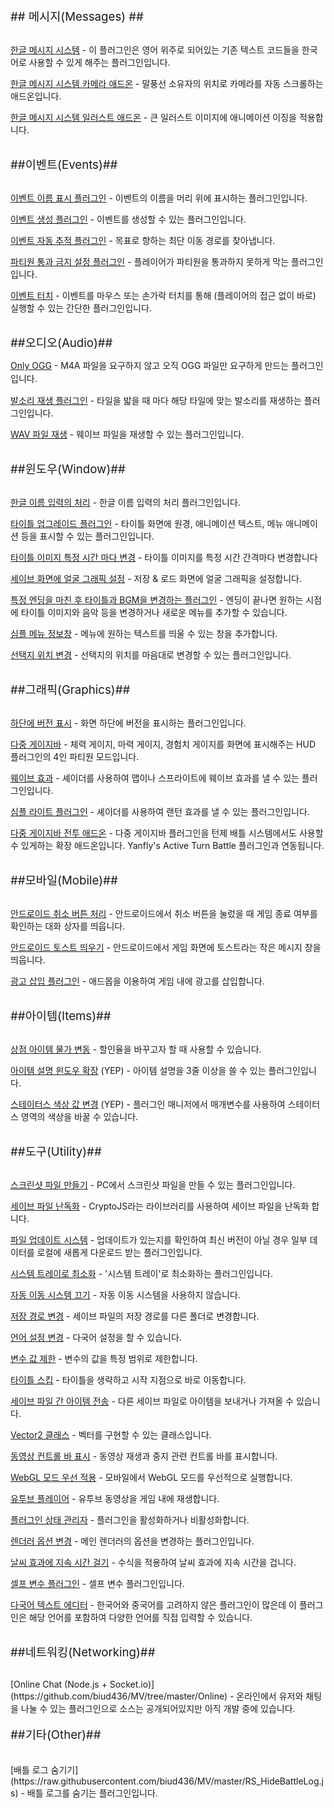 
<span style="font-size: 14pt;">## 메시지(Messages) ## </span><br><br>

[한글 메시지 시스템](https://raw.githubusercontent.com/biud436/MV/master/RS_MessageSystem.js) - 이 플러그인은 영어 위주로 되어있는 기존 텍스트 코드들을 한국어로 사용할 수 있게 해주는 플러그인입니다. <br>

[한글 메시지 시스템 카메라 애드온](https://raw.githubusercontent.com/biud436/MV/master/RS_MessageSystem_AddOn.js) - 말풍선 소유자의 위치로 카메라를 자동 스크롤하는 애드온입니다.<br>

[한글 메시지 시스템 일러스트 애드온](https://raw.githubusercontent.com/biud436/MV/master/RS_AnimatedFace.js) - 큰 일러스트 이미지에 애니메이션 이징을 적용합니다.<br><br>

<span style="font-size: 14pt;">##이벤트(Events)##</span><br><br>

[이벤트 이름 표시 플러그인](https://raw.githubusercontent.com/biud436/MV/master/RS_EventName.js) - 이벤트의 이름을 머리 위에 표시하는 플러그인입니다.<br>

[이벤트 생성 플러그인](https://raw.githubusercontent.com/biud436/MV/master/RS_EventCreate.js) - 이벤트를 생성할 수 있는 플러그인입니다.<br>

[이벤트 자동 추적 플러그인](https://raw.githubusercontent.com/biud436/MV/master/RS_Chaser.js) - 목표로 향하는 최단 이동 경로를 찾아냅니다.<br>

[파티원 통과 금지 설정 플러그인](https://raw.githubusercontent.com/biud436/MV/master/RS_FollowerPassable.js) - 플레이어가 파티원을 통과하지 못하게 막는 플러그인입니다.<br>

[이벤트 터치](https://raw.githubusercontent.com/biud436/MV/master/RS_EventTouch.js) - 이벤트를 마우스 또는 손가락 터치를 통해 (플레이어의 접근 없이 바로) 실행할 수 있는 간단한 플러그인입니다. <br><br>

<span style="font-size: 14pt;">##오디오(Audio)##</span><br>

[Only OGG](https://raw.githubusercontent.com/biud436/MV/master/RS_OnlyOGG.js) - <span style="line-height: 1.5;">M4A 파일을 요구하지 않고 오직 OGG 파일만 요구하게 만드는 플러그인입니다.</span><br>

[발소리 재생 플러그인](https://raw.githubusercontent.com/biud436/MV/master/RS_WalkingStepSound.js) - 타일을 밟을 때 마다 해당 타일에 맞는 발소리를 재생하는 플러그인입니다. <br>

[WAV 파일 재생](https://raw.githubusercontent.com/biud436/MV/master/RS_WaveSupport.js) - 웨이브 파일을 재생할 수 있는 플러그인입니다.<br><br>

<span style="font-size: 14pt;">##윈도우(Window)##</span><br><br>

[한글 이름 입력의 처리](https://raw.githubusercontent.com/biud436/MV/master/RS_Window_KorNameEdit.js) - 한글 이름 입력의 처리 플러그인입니다.<br>

[타이틀 업그레이드 플러그인](https://raw.githubusercontent.com/biud436/MV/master/RS_ParallaxTitleEx.js) - 타이틀 화면에 원경, 애니메이션 텍스트, 메뉴 애니메이션 등을 표시할 수 있는 플러그인입니다.<br>

[타이틀 이미지 특정 시간 마다 변경](https://raw.githubusercontent.com/biud436/MV/master/RS_AnimatedTitleImage.js) - 타이틀 이미지를 특정 시간 간격마다 변경합니다<br>

[세이브 화면에 얼굴 그래픽 설정](https://raw.githubusercontent.com/biud436/MV/master/RS_SavefileList.js) - 저장 & 로드 화면에 얼굴 그래픽을 설정합니다. <br>

[특정 엔딩을 마친 후 타이틀과 BGM을 변경하는 플러그인](https://raw.githubusercontent.com/biud436/MV/master/RS_TitleManagerEx.js) - 엔딩이 끝나면 원하는 시점에 타이틀 이미지와 음악 등을 변경하거나 새로운 메뉴를 추가할 수 있습니다. <br>

[심플 메뉴 정보창](https://raw.githubusercontent.com/biud436/MV/master/RS_MenuInformation.js) - 메뉴에 원하는 텍스트를 띄울 수 있는 창을 추가합니다.<br>

[선택지 위치 변경](https://raw.githubusercontent.com/biud436/MV/master/RS_Window_ChoiceListPosition.js) - 선택지의 위치를 마음대로 변경할 수 있는 플러그인입니다.<br><br>

<span style="font-size: 14pt;">##그래픽(Graphics)##</span><br><br>

[하단에 버전 표시](https://raw.githubusercontent.com/biud436/MV/master/RS_VersionLayer.js) - 화면 하단에 버전을 표시하는 플러그인입니다.<br>

[다중 게이지바](https://raw.githubusercontent.com/biud436/MV/master/HUD/RS_HUD_4m.js) - 체력 게이지, 마력 게이지, 경험치 게이지를 화면에 표시해주는 HUD 플러그인의 4인 파티원 모드입니다.<br>

[웨이브 효과](https://raw.githubusercontent.com/biud436/MV/master/RS_WaveFilter.js) - 셰이더를 사용하여 맵이나 스프라이트에 웨이브 효과를 낼 수 있는 플러그인입니다.<br>

[심플 라이트 플러그인](https://raw.githubusercontent.com/biud436/MV/master/RS_SimpleLight.js) - 셰이더를 사용하여 랜턴 효과를 낼 수 있는 플러그인입니다.<br>

[다중 게이지바 전투 애드온](https://raw.githubusercontent.com/biud436/MV/master/HUD/RS_HUD_4m_InBattle.js) - 다중 게이지바 플러그인을 턴제 배틀 시스템에서도 사용할 수 있게하는 확장 애드온입니다. Yanfly's Active Turn Battle 플러그인과 연동됩니다.<br><br>

<span style="font-size: 14pt;">##모바일(Mobile)##</span><br><br>

[안드로이드 취소 버튼 처리](https://raw.githubusercontent.com/biud436/MV/master/RS_ExitDialog.js) - 안드로이드에서 취소 버튼을 눌렀을 때 게임 종료 여부를 확인하는 대화 상자를 띄웁니다.<br>

[안드로이드 토스트 띄우기](https://github.com/biud436/MV/tree/master/Android) - 안드로이드에서 게임 화면에 토스트라는 작은 메시지 창을 띄웁니다.<br>

[광고 삽입 플러그인](https://raw.githubusercontent.com/biud436/MV/master/Android/RS_Admob.js) - 애드몹을 이용하여 게임 내에 광고를 삽입합니다.<br><br>

<span style="font-size: 14pt;">##아이템(Items)##</span><br><br>

[상점 아이템 물가 변동](https://raw.githubusercontent.com/biud436/MV/master/RS_ShopSale.js) - 할인율을 바꾸고자 할 때 사용할 수 있습니다.<br>

[아이템 설명 윈도우 확장](http://pastebin.com/raw/M5r7uSvZ) (YEP) - 아이템 설명을 3줄 이상을 쓸 수 있는 플러그인입니다.<br>

[스테이터스 색상 값 변경](http://biud436.blog.me/220604842614) (YEP) - 플러그인 매니저에서 매개변수를 사용하여 스테이터스 영역의 색상을 바꿀 수 있습니다.<br><br>

<span style="font-size: 14pt;">##도구(Utility)##</span><br><br>

[스크린샷 파일 만들기](https://raw.githubusercontent.com/biud436/MV/master/RS_ScreenShot.js) - PC에서 스크린샷 파일을 만들 수 있는 플러그인입니다.<br>

[세이브 파일 난독화](https://raw.githubusercontent.com/biud436/MV/master/RS_CustomCrypto.js) - CryptoJS라는 라이브러리를 사용하여 세이브 파일을 난독화 합니다.<br>

[파일 업데이트 시스템](https://raw.githubusercontent.com/biud436/MV/master/RS_ResourceUpdate.js) - 업데이트가 있는지를 확인하여 최신 버전이 아닐 경우 일부 데이터를 로컬에 새롭게 다운로드 받는 플러그인입니다. <br>

[시스템 트레이로 최소화](https://raw.githubusercontent.com/biud436/MV/master/RS_WinTray.js) - '시스템 트레이'로 최소화하는 플러그인입니다.<br>

[자동 이동 시스템 끄기](http://pastebin.com/raw/h7Pn9ifn) - 자동 이동 시스템을 사용하지 않습니다.<br>

[저장 경로 변경](https://raw.githubusercontent.com/biud436/MV/master/Utils/Nwjs_SavePatch.js) - 세이브 파일의 저장 경로를 다른 폴더로 변경합니다.<br>

[언어 설정 변경](https://raw.githubusercontent.com/biud436/MV/master/RS_Localization.js) - 다국어 설정을 할 수 있습니다.<br>

[변수 값 제한](https://raw.githubusercontent.com/biud436/MV/master/RS_Game_Variables.js) - 변수의 값을 특정 범위로 제한합니다.<br>

[타이틀 스킵](https://raw.githubusercontent.com/biud436/MV/master/RS_TitleSkip.js) - 타이틀을 생략하고 시작 지점으로 바로 이동합니다.<br>

[세이브 파일 간 아이템 전송](https://raw.githubusercontent.com/biud436/MV/master/RS_ItemStream.js) - 다른 세이브 파일로 아이템을 보내거나 가져올 수 있습니다.<br>

[Vector2 클래스](https://github.com/biud436/MV/raw/master/Utils/RS_Vector2.js) - 벡터를 구현할 수 있는 클래스입니다.<br>

[동영상 컨트롤 바 표시](https://raw.githubusercontent.com/biud436/MV/master/RS_VideoControl.js) - 동영상 재생과 중지 관련 컨트롤 바를 표시합니다.<br>

[WebGL 모드 우선 적용](https://github.com/biud436/MV/raw/master/RS_SetRendererType.js) - 모바일에서 WebGL 모드를 우선적으로 실행합니다.<br>

[유투브 플레이어](https://raw.githubusercontent.com/biud436/MV/master/RS_YoutubePlayer.js) - 유투브 동영상을 게임 내에 재생합니다.<br>

[플러그인 상태 관리자](https://github.com/biud436/MV/raw/master/RS_RefreshManager.js) - 플러그인을 활성화하거나 비활성화합니다.<br>

[렌더러 옵션 변경](https://raw.githubusercontent.com/biud436/MV/master/Laboratory/RS_SetRendererOption.js) - 메인 렌더러의 옵션을 변경하는 플러그인입니다. <br>

[날씨 효과에 지속 시간 걸기](https://raw.githubusercontent.com/biud436/MV/master/RS_TimedWeatherEffects.js) - 수식을 적용하여 날씨 효과에 지속 시간을 겁니다.<br>

[셀프 변수 플러그인](https://raw.githubusercontent.com/biud436/MV/master/RS_SelfVariables.js) - 셀프 변수 플러그인입니다.<br>

[다국어 텍스트 에디터](https://raw.githubusercontent.com/biud436/MV/master/RS_InputDialog.js) - 한국어와 중국어를 고려하지 않은 플러그인이 많은데 이 플러그인은 해당 언어를 포함하여 다양한 언어를 직접 입력할 수 있습니다.<br><br>

<span style="font-size: 14pt;">##네트워킹(Networking)##</span><br><br>

<div style="">[Online Chat (Node.js + Socket.io)](https://github.com/biud436/MV/tree/master/Online) - 온라인에서 유저와 채팅을 나눌 수 있는 플러그인으로 소스는 공개되어있지만 아직 개발 중에 있습니다.</div><br>

</div>

<div><span style="font-size: 14pt;">##기타(Other)##</span></div><br><br>

<div>[배틀 로그 숨기기](https://raw.githubusercontent.com/biud436/MV/master/RS_HideBattleLog.js) - 배틀 로그를 숨기는 플러그인입니다.</div><br>

</div>
